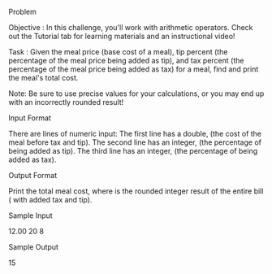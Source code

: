 Problem

Objective :
In this challenge, you'll work with arithmetic operators. Check out the Tutorial tab for learning materials and an instructional video!

Task :
Given the meal price (base cost of a meal), tip percent (the percentage of the meal price being added as tip), and tax percent (the percentage of the meal price being added as tax) for a meal, find and print the meal's total cost.

Note: Be sure to use precise values for your calculations, or you may end up with an incorrectly rounded result!

Input Format

There are  lines of numeric input:
The first line has a double,  (the cost of the meal before tax and tip).
The second line has an integer,  (the percentage of  being added as tip).
The third line has an integer,  (the percentage of  being added as tax).

Output Format

Print the total meal cost, where  is the rounded integer result of the entire bill ( with added tax and tip).

Sample Input

12.00
20
8

Sample Output

15
